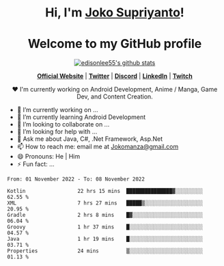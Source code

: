 <h1 align="center">Hi, I'm <a href="https://www.google.com">Joko Supriyanto</a>!</h1>
<h1 align="center">Welcome to my GitHub profile</h1>

<p align="center">
  <a href="https://github.com/jokomanza"><img src="https://github-readme-stats.vercel.app/api?username=jokomanza&hide_border=true&show_icons=true" alt="edisonlee55's github stats"></a>
</p>

<p align="center">
  <strong><a href="https://www.google.com">Official Website</a></strong> |
  <strong><a href="https://twitter.com/jokomanza">Twitter</a></strong> |
  <strong><a href="https://discord.gg/nYXzaUS">Discord</a></strong> |
  <strong><a href="https://www.linkedin.com/in/jokomanza">LinkedIn</a></strong> |
  <strong><a href="https://www.twitch.tv/jokomanza">Twitch</a></strong>
</p>

<p align="center">❤ I'm currently working on Android Development, Anime / Manga, Game Dev, and Content Creation.</p>

- 🔭 I’m currently working on ...
- 🌱 I’m currently learning Android Development
- 👯 I’m looking to collaborate on ...
- 🤔 I’m looking for help with ...
- 💬 Ask me about Java, C#, .Net Framework, Asp.Net
- 📫 How to reach me: email me at Jokomanza@gmail.com
- 😄 Pronouns: He | Him
- ⚡ Fun fact: ...

<!--START_SECTION:waka-->

```text
From: 01 November 2022 - To: 08 November 2022

Kotlin                 22 hrs 15 mins  ███████████████▓░░░░░░░░░   62.55 %
XML                    7 hrs 27 mins   █████▒░░░░░░░░░░░░░░░░░░░   20.95 %
Gradle                 2 hrs 8 mins    █▓░░░░░░░░░░░░░░░░░░░░░░░   06.04 %
Groovy                 1 hr 37 mins    █░░░░░░░░░░░░░░░░░░░░░░░░   04.57 %
Java                   1 hr 19 mins    █░░░░░░░░░░░░░░░░░░░░░░░░   03.71 %
Properties             24 mins         ▒░░░░░░░░░░░░░░░░░░░░░░░░   01.13 %
```

<!--END_SECTION:waka-->
